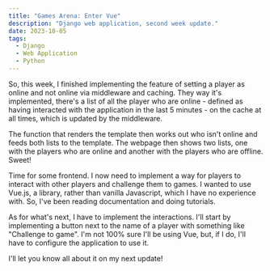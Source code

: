 ```yaml
---
title: "Games Arena: Enter Vue"
description: "Django web application, second week update."
date: 2023-10-05
tags:
  - Django
  - Web Application
  - Python
---
```

So, this week, I finished implementing the feature of setting a player as online and not online via middleware and caching. They way it's implemented, there's a list of all the player who are online - defined as having interacted with the application in the last 5 minutes - on the cache at all times, which is updated by the middleware.

The function that renders the template then works out who isn't online and feeds both lists to the template. The webpage then shows two lists, one with the players who are online and another with the players who are offline. Sweet!

Time for some frontend. I now need to implement a way for players to interact with other players and challenge them to games. I wanted to use Vue.js, a library, rather than vanilla Javascript, which I have no experience with. So, I've been reading documentation and doing tutorials.

As for what's next, I have to implement the interactions. I'll start by implementing a button next to the name of a player with something like "Challenge to game". I'm not 100% sure I'll be using Vue, but, if I do, I'll have to configure the application to use it.

I'll let you know all about it on my next update!
